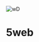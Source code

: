 ![wD](https://user-images.githubusercontent.com/120178755/209971577-8755207b-c118-453e-a661-ad6929a4497f.png)
# 5web
